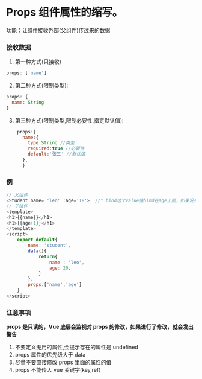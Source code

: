 # Props 组件属性的缩写。

功能：让组件接收外部(父组件)传过来的数据

### 接收数据

1. 第一种方式(只接收)

```js
props: ['name']
```

2. 第二种方式(限制类型):

```js
props: {
  name: String
}
```

3. 第三种方式(限制类型,限制必要性,指定默认值):

```js
    props:{
      name:{
        type:String //类型
        required:true //必要性
        default:'张三' //默认值
      },
      }
```

### 例

```js
// 父组件
<Student name= 'leo' :age='18'>  //* bind这个value值bind在age上面，如果没有绑定，修改会直接拼接
// 子组件
<template>
<h1>{{name}}</h1>
<h1>{{age+1}}</h1>
</template>
<script>
    export default{
        name: 'student',
        data(){
            return{
                name : 'leo',
                age: 20,
            }
        },
        props:['name','age']
    }
</script>

```

### 注意事项

**props 是只读的，Vue 底层会监视对 props 的修改，如果进行了修改，就会发出警告**

1. 不要定义无用的属性,会提示存在的属性是 undefined
2. props 属性的优先级大于 data
3. 尽量不要直接修改 props 里面的属性的值
4. props 不能传入 vue 关键字(key,ref)
